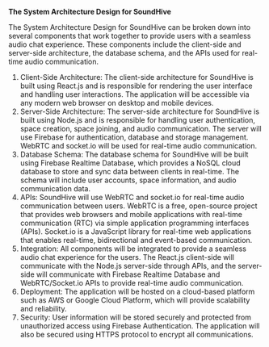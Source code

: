 ﻿**The System Architecture Design for SoundHive**


The System Architecture Design for SoundHive can be broken down into several components that work together to provide users with a seamless audio chat experience. These components include the client-side and server-side architecture, the database schema, and the APIs used for real-time audio communication.

1. Client-Side Architecture: The client-side architecture for SoundHive is built using React.js and is responsible for rendering the user interface and handling user interactions. The application will be accessible via any modern web browser on desktop and mobile devices.
1. Server-Side Architecture: The server-side architecture for SoundHive is built using Node.js and is responsible for handling user authentication, space creation, space joining, and audio communication. The server will use Firebase for authentication, database and storage management. WebRTC and socket.io will be used for real-time audio communication.
1. Database Schema: The database schema for SoundHive will be built using Firebase Realtime Database, which provides a NoSQL cloud database to store and sync data between clients in real-time. The schema will include user accounts, space information, and audio communication data.
1. APIs: SoundHive will use WebRTC and socket.io for real-time audio communication between users. WebRTC is a free, open-source project that provides web browsers and mobile applications with real-time communication (RTC) via simple application programming interfaces (APIs). Socket.io is a JavaScript library for real-time web applications that enables real-time, bidirectional and event-based communication.
1. Integration: All components will be integrated to provide a seamless audio chat experience for the users. The React.js client-side will communicate with the Node.js server-side through APIs, and the server-side will communicate with Firebase Realtime Database and WebRTC/Socket.io APIs to provide real-time audio communication.
1. Deployment: The application will be hosted on a cloud-based platform such as AWS or Google Cloud Platform, which will provide scalability and reliability.
1. Security: User information will be stored securely and protected from unauthorized access using Firebase Authentication. The application will also be secured using HTTPS protocol to encrypt all communications.




